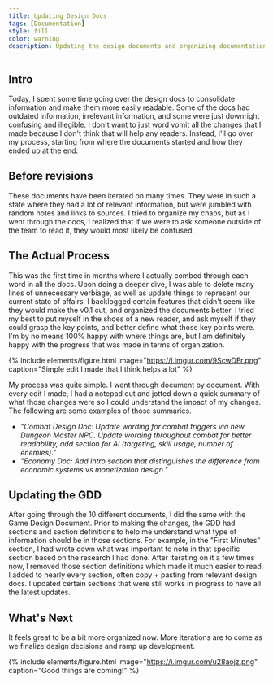 ```yaml
---
title: Updating Design Docs
tags: [Documentation]
style: fill
color: warning
description: Updating the design documents and organizing documentation
---
```


## Intro
Today, I spent some time going over the design docs to consolidate information and make them more easily readable. Some of the docs had outdated information, irrelevant information, and some were just downright confusing and illegible. I don't want to just word vomit all the changes that I made because I don't think that will help any readers. Instead, I'll go over my process, starting from where the documents started and how they ended up at the end.

## Before revisions
These documents have been iterated on many times. They were in such a state where they had a lot of relevant information, but were jumbled with random notes and links to sources. I tried to organize my chaos, but as I went through the docs, I realized that if we were to ask someone outside of the team to read it, they would most likely be confused. 

## The Actual Process

This was the first time in months where I actually combed through each word in all the docs. Upon doing a deeper dive, I was able to delete many lines of unnecessary verbiage, as well as update things to represent our current state of affairs. I backlogged certain features that didn't seem like they would make the v0.1 cut, and organized the documents better. I tried my best to put myself in the shoes of a new reader, and ask myself if they could grasp the key points, and better define what those key points were. I'm by no means 100% happy with where things are, but I am definitely happy with the progress that was made in terms of organization.

{% include elements/figure.html image="https://i.imgur.com/9ScwDEr.png" caption="Simple edit I made that I think helps a lot" %}

My process was quite simple. I went through document by document. With every edit I made, I had a notepad out and jotted down a quick summary of what those changes were so I could understand the impact of my changes. The following are some examples of those summaries.

* *"Combat Design Doc: Update wording for combat triggers via new Dungeon Master NPC. Update wording throughout combat for better readability, add section for AI (targeting, skill usage, number of enemies)."*
* *"Economy Doc: Add Intro section that distinguishes the difference from economic systems vs monetization design."*

## Updating the GDD

After going through the 10 different documents, I did the same with the Game Design Document. Prior to making the changes, the GDD had sections and section definitions to help me understand what type of information should be in those sections. For example, in the "First Minutes" section, I had wrote down what was important to note in that specific section based on the research I had done. After iterating on it a few times now, I removed those section definitions which made it much easier to read. I added to nearly every section, often copy + pasting from relevant design docs. I updated certain sections that were still works in progress to have all the latest updates.

## What's Next

It feels great to be a bit more organized now. More iterations are to come as we finalize design decisions and ramp up development. 


{% include elements/figure.html image="https://i.imgur.com/u28aojz.png" caption="Good things are coming!" %}
